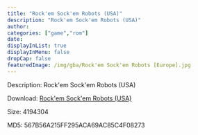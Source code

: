 ```yaml
---
title: "Rock'em Sock'em Robots (USA)"
description: "Rock'em Sock'em Robots (USA)"
author: 
categories: ["game","rom"]
date: 
displayInList: true
displayInMenu: false
dropCap: false
featuredImage: /img/gba/Rock'em Sock'em Robots [Europe].jpg
---
```


Description: Rock'em Sock'em Robots (USA)

Download: <a style="text-decoration:underline;" href="https://mega.nz/#!fPRkzIYQ!v9PRYu_dNNov2OANp3iQeSn-IqBT9WmsFbDsAce2Lgg" target = "_blank" rel = "nofollow" > Rock'em Sock'em Robots (USA)</a>

Size: 4194304

MD5: 567B56A215FF295ACA69AC85C4F08273

